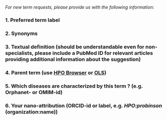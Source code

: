 _For new term requests, please provide us with the following information:_
### 1. Preferred term label


### 2. Synonyms


### 3. Textual definition (should be understandable even for non-specialists, please include a PubMed ID for relevant articles providing additional information about the suggestion)


### 4. Parent term (use [HPO Browser](http://compbio.charite.de/hpoweb/showterm?id=HP:0000118) or [OLS](http://www.ebi.ac.uk/ols/ontologies/hp))


### 5. Which diseases are characterized by this term ? (e.g. Orphanet- or OMIM-id)


### 6. Your nano-attribution (ORCID-id or label, e.g. _HPO:probinson_ (organization:name))

